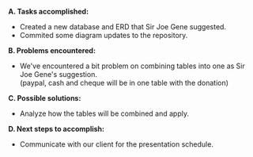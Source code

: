 **A. Tasks accomplished:** <br>
- Created a new database and ERD that Sir Joe Gene suggested.<br>
- Commited some diagram updates to the repository.<br>

<b>B. Problems encountered:</b> <br>
- We've encountered a bit problem on combining tables into one as Sir Joe Gene's suggestion. <br> (paypal, cash and cheque will be in one table with the donation)<br>

<b>C. Possible solutions:</b><br>
- Analyze how the tables will be combined and apply.<br>

<b>D. Next steps to accomplish:</b><br>
- Communicate with our client for the presentation schedule.